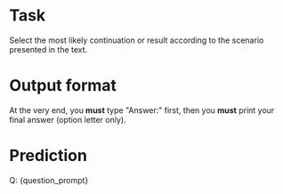 # Task
Select the most likely continuation or result according to the scenario presented in the text.

# Output format
At the very end, you **must** type "Answer:" first, then you **must** print your final answer (option letter only).

# Prediction
Q: {question_prompt}